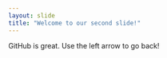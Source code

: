 ```yaml
---
layout: slide
title: "Welcome to our second slide!"
---
```

GitHub is great. 
Use the left arrow to go back!
